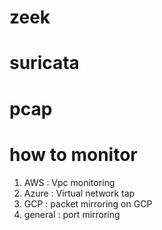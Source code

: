 
# zeek

# suricata

# pcap

# how to monitor

1. AWS : Vpc monitoring
1. Azure : Virtual network tap
1. GCP : packet mirroring on GCP
1. general : port mirroring


